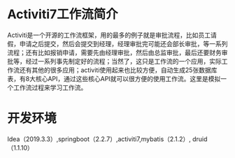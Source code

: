 # Activiti7工作流简介
Activiti是一个开源的工作流框架，用的最多的例子就是审批流程，比如员工请假，申请之后提交，然后会提交到经理，经理审批完可能还会部长审批，等一系列流程；还有比如报销申请，需要先由经理审批，然后由总监审批，最后还要财务审批等，经过一系列事先制定好的流程；当然了，这只是工作流的一个应用，实际工作流还有其他的很多应用；activiti使用起来也比较方便，自动生成25张数据库表，有8大核心API，通过这些核心API就可以很方便的使用工作流。这里是模拟一个工作流过程来学习工作流。
# 开发环境
Idea（2019.3.3）,springboot（2.2.7）,activiti7,mybatis（2.1.2）, druid（1.1.10）

